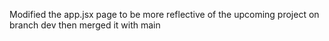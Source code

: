 Modified the app.jsx page to be more reflective of the upcoming project on branch dev then merged it with main